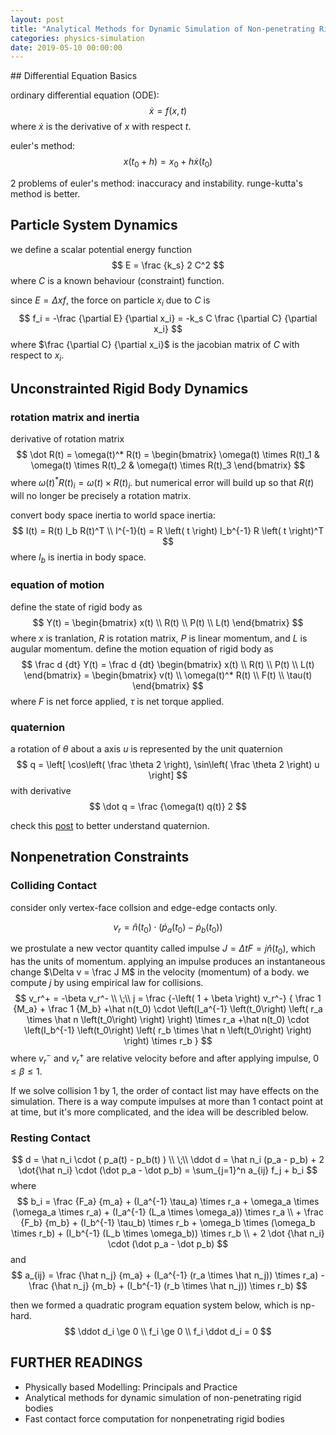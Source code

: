 ```yaml
---
layout: post
title: "Analytical Methods for Dynamic Simulation of Non-penetrating Rigid Bodies"
categories: physics-simulation
date: 2019-05-10 00:00:00
---
```


﻿## Differential Equation Basics

ordinary differential equation (ODE):
$$
\dot x = f(x, t)
$$
where $\dot x$ is the derivative of $x$ with respect $t$.

euler's method:
$$
x(t_0 + h) = x_0 + h \dot x(t_0)
$$

2 problems of euler's method: inaccuracy and instability. runge-kutta's method is better.

## Particle System Dynamics

we define a scalar potential energy function
$$
E = \frac {k_s} 2 C^2
$$
where $C$ is a known behaviour (constraint) function.

since $E = \Delta xf$, the force on particle $x_i$ due to $C$ is
$$
f_i = -\frac {\partial E} {\partial x_i} = -k_s C \frac {\partial C} {\partial x_i}
$$
where $\frac {\partial C} {\partial x_i}$ is the jacobian matrix of $C$ with respect to $x_i$.

## Unconstrainted Rigid Body Dynamics

### rotation matrix and inertia

derivative of rotation matrix
$$
\dot R(t) = \omega(t)^* R(t) = \begin{bmatrix}
\omega(t) \times R(t)_1 & \omega(t) \times R(t)_2 & \omega(t) \times R(t)_3
\end{bmatrix}
$$
where $\omega(t)^* R(t)_i = \omega(t) \times R(t)_i$. but numerical error will build up so that $R(t)$ will no longer be precisely a rotation matrix.

convert body space inertia to world space inertia:
$$
I(t) = R(t) I_b R(t)^T \\
I^{-1}(t) = R \left( t \right) I_b^{-1} R \left( t \right)^T
$$
where $I_b$ is inertia in body space.

### equation of motion

define the state of rigid body as
$$
Y(t) = \begin{bmatrix} x(t) \\ R(t) \\ P(t) \\ L(t) \end{bmatrix}
$$
where $x$ is tranlation, $R$ is rotation matrix, $P$ is linear momentum, and $L$ is augular momentum. define the motion equation of rigid body as
$$
\frac d {dt} Y(t) = \frac d {dt} \begin{bmatrix} x(t) \\ R(t) \\ P(t) \\ L(t) \end{bmatrix}
= \begin{bmatrix} v(t) \\ \omega(t)^* R(t) \\ F(t) \\ \tau(t) \end{bmatrix}
$$
where $F$ is net force applied, $\tau$ is net torque applied.

### quaternion

a rotation of $\theta$ about a axis $u$ is represented by the unit quaternion
$$
q = \left[ \cos\left( \frac \theta 2 \right), \sin\left( \frac \theta 2 \right) u \right]
$$
with derivative
$$
\dot q = \frac {\omega(t) q(t)} 2
$$

check this [post](https://www.3dgep.com/understanding-quaternions/#Quaternion_Dot_Product) to better understand quaternion.

## Nonpenetration Constraints

### Colliding Contact

consider only vertex-face collsion and edge-edge contacts only.

$$
v_r = \hat n(t_0) \cdot \left( \dot p_a \left( t_0 \right) - \dot p_b \left( t_0 \right) \right)
$$

we prostulate a new vector quantity called impulse $J = \Delta t F = j \hat n(t_0)$, which has the units of momentum. applying an impulse produces an instantaneous change $\Delta v = \frac J M$ in the velocity (momentum) of a body. we compute $j$ by using empirical law for collisions.
$$
v_r^+ = -\beta v_r^- \\
\;\\
j = \frac {-\left( 1 + \beta \right) v_r^-}
{
\frac 1 {M_a} + \frac 1 {M_b}
+\hat n(t_0) \cdot \left(I_a^{-1} \left(t_0\right) \left( r_a \times \hat n \left(t_0\right) \right) \right) \times r_a
+\hat n(t_0) \cdot \left(I_b^{-1} \left(t_0\right) \left( r_b \times \hat n \left(t_0\right) \right) \right) \times r_b
}
$$
where $v_r^-$ and $v_r^+$ are relative velocity before and after applying impulse, $0 \le \beta \le 1$.

If we solve collision 1 by 1, the order of contact list may have effects on the simulation. There is a way compute impulses at more than 1 contact point at at time, but it's more complicated, and the idea will be describled below.

### Resting Contact

$$
d = \hat n_i \cdot ( p_a(t) - p_b(t) ) \\
\;\\
\ddot d = \hat n_i (p_a - p_b) + 2 \dot{\hat n_i} \cdot (\dot p_a - \dot p_b)
= \sum_{j=1}^n a_{ij} f_j + b_i
$$
where
$$
b_i =
\frac {F_a} {m_a} + (I_a^{-1} \tau_a) \times r_a + \omega_a \times (\omega_a \times r_a) +
(I_a^{-1} (L_a \times \omega_a)) \times r_a \\
+
\frac {F_b} {m_b} + (I_b^{-1} \tau_b) \times r_b + \omega_b \times (\omega_b \times r_b) +
(I_b^{-1} (L_b \times \omega_b)) \times r_b \\
+
2 \dot {\hat n_i} \cdot (\dot p_a - \dot p_b)
$$
and
$$
a_{ij} = \frac {\hat n_j} {m_a} + (I_a^{-1} (r_a \times \hat n_j)) \times r_a) -
\frac {\hat n_j} {m_b} + (I_b^{-1} (r_b \times \hat n_j)) \times r_b)
$$

then we formed a quadratic program equation system below, which is np-hard.
$$
\ddot d_i \ge 0 \\
f_i \ge 0 \\
f_i \ddot d_i = 0
$$

## FURTHER READINGS

- Physically based Modelling: Principals and Practice
- Analytical methods for dynamic simulation of non-penetrating rigid bodies
- Fast contact force computation for nonpenetrating rigid bodies
